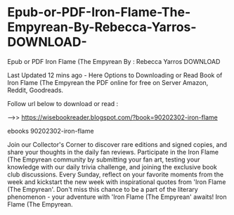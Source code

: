 # Epub-or-PDF-Iron-Flame-The-Empyrean-By-Rebecca-Yarros-DOWNLOAD-
Epub or PDF Iron Flame (The Empyrean By : Rebecca Yarros DOWNLOAD 

Last Updated 12 mins ago - Here Options to Downloading or Read Book of Iron Flame (The Empyrean the PDF online for free on Server Amazon, Reddit, Goodreads.
 
Follow url below to download or read :
 
-->> https://wisebookreader.blogspot.com/?book=90202302-iron-flame
 
ebooks 90202302-iron-flame
 
Join our Collector's Corner to discover rare editions and signed copies, and share your thoughts in the daily fan reviews.
Participate in the Iron Flame (The Empyrean community by submitting your fan art, testing your knowledge with our daily trivia challenge, and joining the exclusive book club discussions.
Every Sunday, reflect on your favorite moments from the week and kickstart the new week with inspirational quotes from 'Iron Flame (The Empyrean'. Don't miss this chance to be a part of the literary phenomenon - your adventure with 'Iron Flame (The Empyrean' awaits! Iron Flame (The Empyrean.
